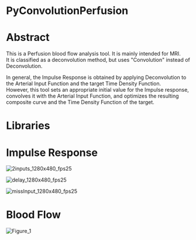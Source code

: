 # PyConvolutionPerfusion

# Abstract  
This is a Perfusion blood flow analysis tool. It is mainly intended for MRI.  
It is classified as a deconvolution method, but uses "Convolution" instead of Deconvolution.  

In general, the Impulse Response is obtained by applying Deconvolution to the Arterial Input Function and the target Time Density Function.  
However, this tool sets an appropriate initial value for the Impulse response, convolves it with the Arterial Input Function, and optimizes the resulting composite curve and the Time Density Function of the target.  

# Libraries  

# Impulse Response

![2inputs_1280x480_fps25](https://user-images.githubusercontent.com/106053283/176849366-cd24cfc8-75a3-4186-8cbf-592949e26ea5.gif)

![delay_1280x480_fps25](https://user-images.githubusercontent.com/106053283/176849473-070103ef-c229-494e-a1b4-bf473eeb4572.gif)

![missInput_1280x480_fps25](https://user-images.githubusercontent.com/106053283/176849483-81714919-14c7-4c54-93a7-0f095237565d.gif)


# Blood Flow
![Figure_1](https://user-images.githubusercontent.com/106053283/177734578-ccb45acb-2ed7-48a3-9e5b-2486a5b33c4e.png)
